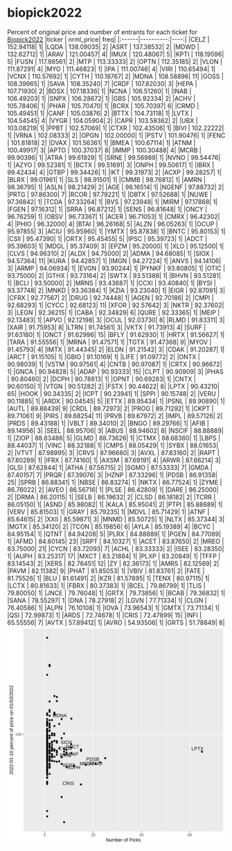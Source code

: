 # biopick2022
Percent of original price and number of entrants for each ticket for [Biopick2022](https://twitter.com/hashtag/Biopick2022)
|ticker | nrml_price| freq|
|:------|----------:|----:|
|CELZ   |  152.94118|    1|
|LQDA   |  138.09035|    2|
|ASRT   |  137.38532|    2|
|MDWD   |  132.62712|    1|
|ARAV   |  121.00457|    4|
|IMUX   |  120.48067|    5|
|KPTI   |  118.19596|    5|
|FUSN   |  117.98561|    2|
|MTP    |  113.33333|    2|
|OPTN   |  112.35185|    2|
|VLON   |  111.87291|    4|
|MYO    |  111.46823|    1|
|IPA    |  111.00746|    4|
|VIRI   |  110.65494|    1|
|VCNX   |  110.57692|    1|
|CYTH   |  110.18767|    2|
|MDNA   |  108.58896|   11|
|GOSS   |  108.39965|    1|
|SAVA   |  108.35240|    7|
|CRDF   |  107.82030|    3|
|HEPA   |  107.71930|    2|
|BDSX   |  107.18336|    1|
|NCNA   |  106.51260|    1|
|INAB   |  106.49203|    1|
|SNPX   |  106.28672|    1|
|GBS    |  105.92334|    2|
|ACHV   |  105.78406|    1|
|PHAR   |  105.70470|    1|
|BCRX   |  105.70397|    6|
|CRMD   |  105.49451|    1|
|CANF   |  105.03876|    2|
|BTTX   |  104.73118|    1|
|LVTX   |  104.54545|    4|
|VYGR   |  104.05904|    2|
|CAPR   |  103.58362|    2|
|UBX    |  103.08219|    1|
|PPBT   |  102.57069|    1|
|CTXR   |  102.43506|    1|
|BIVI   |  102.22222|    1|
|VRNA   |  102.08333|    2|
|OPGN   |  102.00000|    1|
|PSTV   |  101.90476|    1|
|FENC   |  101.81818|    2|
|DVAX   |  101.56361|    1|
|BMEA   |  100.67114|    1|
|ATNM   |  100.49917|    3|
|APTO   |  100.37037|    8|
|IMMP   |  100.30488|    4|
|MCRB   |   99.90396|    1|
|ATRA   |   99.61929|    1|
|SRNE   |   99.56989|    1|
|NVNO   |   99.54476|    1|
|AZYO   |   99.52381|    1|
|BCTX   |   99.51691|    3|
|ONPH   |   99.50617|    1|
|IBRX   |   99.42434|    4|
|GTBP   |   99.34426|    1|
|IKT    |   99.31973|    2|
|ACXP   |   99.28257|    1|
|BLRX   |   99.01961|    1|
|SLS    |   98.91501|    1|
|CMMB   |   98.76812|    1|
|AMRN   |   98.36795|    1|
|ASLN   |   98.21429|    2|
|AGE    |   98.16514|    1|
|NGENF  |   97.88732|    2|
|PRTG   |   97.86300|    7|
|RCOR   |   97.79221|    1|
|DBTX   |   97.52688|    1|
|NUWE   |   97.36842|    1|
|TCDA   |   97.33264|    1|
|BVS    |   97.23948|    1|
|MIRM   |   97.17868|    1|
|FGEN   |   97.16312|    1|
|SRRA   |   96.87212|    1|
|SENS   |   96.81648|    1|
|ONCY   |   96.76259|    1|
|OBSV   |   96.73367|    1|
|ACER   |   96.71053|    1|
|CMRX   |   96.42302|    4|
|PHIO   |   96.32000|    4|
|BTAI   |   96.26168|    5|
|ALZN   |   96.05263|    1|
|OCUP   |   95.97855|    3|
|ACIU   |   95.95960|    1|
|YMTX   |   95.87838|    1|
|BNTC   |   95.80153|    1|
|CSII   |   95.47390|    1|
|ORTX   |   95.45455|    5|
|IPSC   |   95.39723|    1|
|ADCT   |   95.39603|    1|
|MDGL   |   95.37409|    3|
|EPZM   |   95.20000|    1|
|XLO    |   95.12500|    1|
|CLVS   |   94.96310|    2|
|ALDX   |   94.75000|    2|
|ADMA   |   94.68085|    1|
|SIOX   |   94.57364|   11|
|KURA   |   94.42857|    1|
|IMGN   |   94.27224|    1|
|ANVS   |   94.14106|    3|
|ARMP   |   94.06934|    1|
|EVGN   |   93.90244|    1|
|PYNKF  |   93.80805|    1|
|OTIC   |   93.75000|    2|
|GTHX   |   93.73164|    2|
|SWTX   |   93.51388|    1|
|BHVN   |   93.51281|    1|
|BCLI   |   93.50000|    2|
|MRNS   |   93.43687|    1|
|CCXI   |   93.40840|    1|
|BYSI   |   93.37748|    2|
|MNKD   |   93.36384|    1|
|KZIA   |   93.23040|    1|
|EIGR   |   92.87091|    3|
|CFRX   |   92.77567|    2|
|DRUG   |   92.74448|    1|
|AGEN   |   92.70186|    2|
|CMPI   |   92.68293|    1|
|CYCC   |   92.68123|   11|
|XFOR   |   92.57642|    3|
|NKTR   |   92.37602|    3|
|LEGN   |   92.36215|    1|
|CABA   |   92.34829|    6|
|QURE   |   92.33365|    1|
|MEIP   |   92.13483|    1|
|APVO   |   92.12198|    3|
|OCUL   |   92.03730|    8|
|RLMD   |   91.83311|    3|
|XAIR   |   91.75953|    8|
|LTRN   |   91.74561|    3|
|VKTX   |   91.73913|    4|
|SURF   |   91.63180|    1|
|ONCT   |   91.62996|   15|
|BFLY   |   91.62930|    1|
|HRTX   |   91.56627|    1|
|TARA   |   91.55556|    1|
|MRNA   |   91.47571|    1|
|TGTX   |   91.47368|    9|
|MYOV   |   91.45793|    4|
|IMTX   |   91.44345|    2|
|ELDN   |   91.21542|    3|
|CDAK   |   91.20287|    1|
|ARCT   |   91.15105|    1|
|GBIO   |   91.10169|    1|
|LIFE   |   91.09772|    2|
|ONTX   |   90.98039|    1|
|VSTM   |   90.97561|    4|
|CNTB   |   90.97087|    1|
|CRTX   |   90.96672|    1|
|GNCA   |   90.94828|    5|
|ADAP   |   90.93333|   15|
|CLPT   |   90.90909|    3|
|PHAS   |   90.80460|    2|
|DCPH   |   90.78813|    1|
|OPNT   |   90.69283|    1|
|CNTX   |   90.60150|    1|
|VTGN   |   90.51282|    2|
|FSTX   |   90.44622|    8|
|LPTX   |   90.43210|   65|
|HOOK   |   90.34335|    2|
|ICPT   |   90.23941|    1|
|SPPI   |   90.15748|    2|
|VERU   |   90.11885|    1|
|ARDX   |   90.04545|    5|
|ETTX   |   89.95434|    1|
|PSNL   |   89.90890|    1|
|AUTL   |   89.88439|    9|
|CRDL   |   89.72973|    2|
|PROG   |   89.71292|    1|
|CKPT   |   89.71061|    9|
|PIRS   |   89.68254|   11|
|PRVB   |   89.67972|    2|
|IMPL   |   89.57126|    2|
|PRDS   |   89.43188|    1|
|VBLT   |   89.34010|    2|
|BNGO   |   89.29766|    1|
|AFIB   |   89.14956|    3|
|SEEL   |   88.95706|    3|
|ABUS   |   88.94602|    8|
|NSCIF  |   88.88889|    1|
|ZIOP   |   88.83486|    5|
|GLMD   |   88.73626|    1|
|CTMX   |   88.68360|    1|
|LBPS   |   88.44037|    1|
|VINC   |   88.32188|    1|
|CMPS   |   88.05429|    1|
|SYBX   |   88.01653|    2|
|VTVT   |   87.98995|    3|
|CRVS   |   87.96680|    3|
|AVXL   |   87.83160|    2|
|RAPT   |   87.80289|    1|
|IFRX   |   87.74160|    1|
|AXSM   |   87.69191|    4|
|ARWR   |   87.66214|    3|
|GLSI   |   87.62844|    1|
|ATHA   |   87.56715|    2|
|SGMO   |   87.53333|    7|
|GMDA   |   87.40157|    7|
|PRQR   |   87.39076|    3|
|HZNP   |   87.33296|    1|
|PDSB   |   86.91358|   25|
|SPRB   |   86.88341|    1|
|NBSE   |   86.83274|    1|
|NKTX   |   86.77524|    1|
|ZYME   |   86.76022|    2|
|AVEO   |   86.56716|    1|
|PLSE   |   86.42809|    1|
|DARE   |   86.25000|    2|
|DRMA   |   86.20115|    1|
|SELB   |   86.19632|    2|
|CLSD   |   86.18182|    2|
|TCRR   |   86.05150|    1|
|ASND   |   85.98082|    1|
|KALA   |   85.95041|    2|
|PTPI   |   85.88889|    1|
|VERV   |   85.81503|    1|
|GRAY   |   85.79235|    1|
|MDVL   |   85.71429|    1|
|ATNF   |   85.64615|    2|
|XXII   |   85.59871|    3|
|MNMD   |   85.50725|    1|
|NLTX   |   85.37344|    3|
|MGTX   |   85.34120|    2|
|TCON   |   85.19856|    6|
|AYLA   |   85.19389|    4|
|BCYC   |   84.95154|    1|
|QTNT   |   84.94208|    5|
|PLRX   |   84.88889|    1|
|PGEN   |   84.77089|    1|
|AFMD   |   84.60145|   23|
|SRPT   |   84.10327|    1|
|ACET   |   83.87650|    2|
|MREO   |   83.75000|   21|
|CYCN   |   83.72093|    7|
|ACHL   |   83.33333|    2|
|ISEE   |   83.28350|    1|
|AUPH   |   83.25317|   17|
|MXCT   |   83.21884|    1|
|PLXP   |   83.20849|    1|
|TFFP   |   83.14543|    2|
|XERS   |   82.76451|   12|
|ZY     |   82.36173|    1|
|AMRS   |   82.12569|    2|
|PAVM   |   82.11382|    9|
|PHAT   |   81.85053|    1|
|VBIV   |   81.83761|    2|
|FATE   |   81.75526|    1|
|BLU    |   81.61491|    2|
|KZR    |   81.57895|    1|
|TENX   |   80.97115|    1|
|LCTX   |   80.81633|    1|
|FBRX   |   80.37383|    1|
|BCEL   |   79.86799|    1|
|TLIS   |   79.80050|    1|
|JNCE   |   79.76048|    1|
|GRTX   |   79.73856|    1|
|BCAB   |   79.36832|    1|
|SANA   |   78.55297|    1|
|DNA    |   78.27918|    2|
|LGVN   |   77.71334|    1|
|CLGN   |   76.40586|    1|
|ALPN   |   76.10108|    1|
|IOVA   |   73.96543|    1|
|GMTX   |   73.71134|    1|
|QSI    |   72.99873|    1|
|ARDS   |   72.74678|    1|
|CRIS   |   72.47899|   15|
|INFI   |   65.55556|    7|
|AVTX   |   57.89412|    1|
|AVRO   |   54.93506|    1|
|GRTS   |   51.78849|    8|
![retvspicks](biopicks.png?raw=true)
